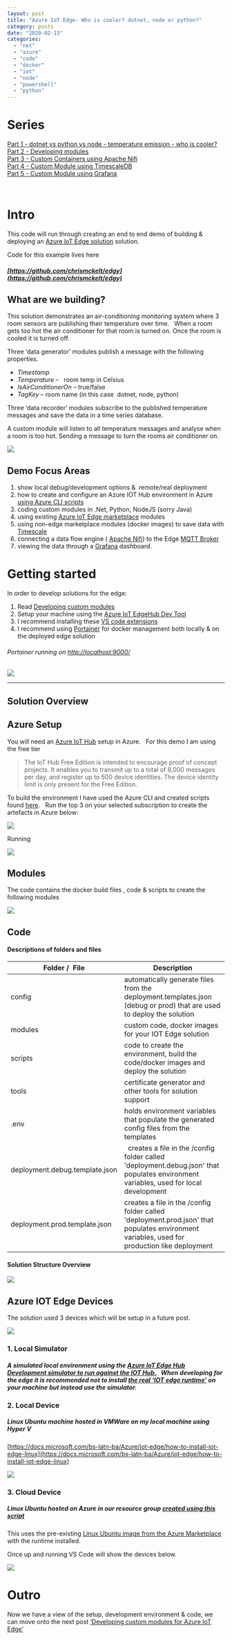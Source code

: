 ```yaml
---
layout: post
title: "Azure IoT Edge- Who is cooler? dotnet, node or python?"
category: posts
date: "2020-02-13"
categories: 
  - "net"
  - "azure"
  - "code"
  - "docker"
  - "iot"
  - "node"
  - "powershell"
  - "python"
---
```


# Series

[Part 1 - dotnet vs python vs node - temperature emission - who is cooler?](https://dev.to/chris_mckelt/azure-iot-edge-who-is-cooler-dotnet-node-or-python-369m)  
[Part 2 - Developing modules](https://dev.to/chris_mckelt/azure-iot-edge-developing-custom-modules-df3)  
[Part 3 - Custom Containers using Apache Nifi](https://dev.to/chris_mckelt/azure-iot-edge-3rd-party-containers-3mi3)  
[Part 4 - Custom Module using TimescaleDB](https://dev.to/chris_mckelt/azure-iot-edge-using-timescaledb-on-the-edge-2ec1)  
[Part 5 - Custom Module using Grafana](https://dev.to/chris_mckelt/azure-iot-edge-using-grafana-on-the-edge-26na)

[  
](file:///C:/temp/Part%205%20-%20Custom%20Module%20using%20Grafana)

# Intro

This code will run through creating an end to end demo of building & deploying an [Azure IoT Edge solution](https://docs.microsoft.com/en-us/azure/iot-edge/about-iot-edge) solution.

Code for this example lives here

##### [https://github.com/chrismckelt/edgy](https://github.com/chrismckelt/edgy)

## What are we building?

This solution demonstrates an air-conditioning monitoring system where 3 room sensors are publishing their temperature over time.   When a room gets too hot the air conditioner for that room is turned on. Once the room is cooled it is turned off.

Three ‘data generator’ modules publish a message with the following properties.

- _Timestamp_ 
- _Temperature_ –   room temp in Celsius
- _IsAirConditionerOn_ – true/false
- _TagKey_ – room name (in this case  dotnet, node, python)

Three ‘data recorder’ modules subscribe to the published temperature messages and save the data in a time series database.

A custom module will listen to all temperature messages and analyse when a room is too hot. Sending a message to turn the rooms air conditioner on.

![](images/76138797-6afb6a80-6085-11ea-93dd-2a8fda17583a.png)

## Demo Focus Areas

1. show local debug/development options &  remote/real deployment
2. how to create and configure an Azure IOT Hub environment in Azure [using Azure CLI scripts](https://github.com/chrismckelt/edgy/tree/master/scripts/environment)
3. coding custom modules in .Net, Python, NodeJS (sorry Java)
4. using existing [Azure IoT Edge marketplace](https://aka.ms/iot-edge-marketplace) modules
5. using non-edge marketplace modules (docker images) to save data with [Timescale](https://www.timescale.com/)
6. connecting a data flow engine ( [Apache Nifi](https://nifi.apache.org/)) to the Edge [MQTT Broker](https://docs.microsoft.com/en-us/azure/iot-hub/iot-hub-mqtt-support)
7. viewing the data through a [Grafana](https://grafana.com/) dashboard.

# Getting started

In order to develop solutions for the edge:

1. Read [Developing custom modules](https://docs.microsoft.com/en-us/azure/iot-edge/how-to-vs-code-develop-module)
2. Setup your machine using the [Azure IoT EdgeHub Dev Tool](https://github.com/Azure/iotedgedev)
3. I recommend installing these [VS code extensions](https://marketplace.visualstudio.com/items?itemName=vsciot-vscode.azure-iot-edge)
4. I recommend using [Portainer](https://www.portainer.io/) for docker management both locally & on the deployed edge solution

###### Portainer running on [http://localhost:9000/](http://localhost:9000/)

![](images/76701501-ae487f80-66fc-11ea-861a-2f04c19bdf56.png)

* * *

## Solution Overview

## Azure Setup

You will need an [Azure IoT Hub](https://azure.microsoft.com/en-us/pricing/details/iot-hub/) setup in Azure.   For this demo I am using the free tier

> The IoT Hub Free Edition is intended to encourage proof of concept projects. It enables you to transmit up to a total of 8,000 messages per day, and register up to 500 device identities. The device identity limit is only present for the Free Edition.

To build the environment I have used the Azure CLI and created scripts found [here](https://github.com/chrismckelt/edgy/tree/master/scripts/environment).   Run the top 3 on your selected subscription to create the artefacts in Azure below:

![](images/77835944-caccc900-718c-11ea-815a-b75fc729905b.png)

Running

![](images/75735359-75d89700-5d35-11ea-8b46-9e5be2274d46.png)

## Modules

The code contains the docker build files , code & scripts to create the following modules

![](images/75736364-fa2c1980-5d37-11ea-99f9-42eb41fb7ea1.png)

## Code

#### Descriptions of folders and files

| Folder /  File | Description |
| --- | --- |
| config | automatically generate files from the deployment.templates.json (debug or prod) that are used to deploy the solution |
| modules | custom code, docker images for your IOT Edge solution |
| scripts | code to create the environment, build the code/docker images and deploy the solution |
| tools | certificate generator and other tools for solution support |
| .env | holds environment variables that populate the generated config files from the templates |
| deployment.debug.template.json |   creates a file in the /config folder called 'deployment.debug.json' that populates environment variables, used for local development |
| deployment.prod.template.json | creates a file in the /config folder called 'deployment.prod.json' that populates environment variables, used for production like deployment |

#### Solution Structure Overview

![](images/75339444-81f2cd80-58cb-11ea-8c08-eb485e8b5e4b.png)

## Azure IOT Edge Devices

The solution used 3 devices which will be setup in a future post.

![](images/76172689-62b14580-61d3-11ea-8dd5-26fb9c1f4d40.png)

### 1\. Local Simulator

##### A simulated local environment using the [Azure IoT Edge Hub Development simulator to run against the IOT Hub.](https://github.com/Azure/iotedgehubdev)   When developing for the edge it is recommended not to install [the real ‘IOT edge runtime’](https://docs.microsoft.com/bs-latn-ba/Azure/iot-edge/how-to-install-iot-edge-linux) on your machine but instead use the simulator.

### 2\. Local Device

##### Linux Ubuntu machine hosted in VMWare on my local machine using Hyper V

[https://docs.microsoft.com/bs-latn-ba/Azure/iot-edge/how-to-install-iot-edge-linux](https://docs.microsoft.com/bs-latn-ba/Azure/iot-edge/how-to-install-iot-edge-linux)

![](images/76173281-1d901200-61d9-11ea-9a9c-bdceacf476c9.png)

### 3\. Cloud Device

##### Linux Ubuntu hosted on Azure in our resource group [created using this script](https://github.com/chrismckelt/edgy/blob/master/scripts/environment/init.ps1)

This uses the pre-existing [Linux Ubuntu image from the Azure Marketplace](https://azuremarketplace.microsoft.com/en-us/marketplace/apps/microsoft_iot_edge.iot_edge_vm_ubuntu?tab=overview)  with the runtime installed.

Once up and running VS Code will show the devices below.

 [![](images/76172706-870d2200-61d3-11ea-8c02-eb29f5813075.png)](https://user-images.githubusercontent.com/662868/76172706-870d2200-61d3-11ea-8c02-eb29f5813075.png "https://user-images.githubusercontent.com/662868/76172706-870d2200-61d3-11ea-8c02-eb29f5813075.png") 

# Outro

Now we have a view of the setup, development environment & code, we can move onto the next post [‘Developing custom modules for Azure IoT Edge’](http://blog.mckelt.com/2020/03/09/azure-iot-edge-developing-custom-modules/)
